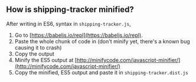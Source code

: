 ## How is shipping-tracker minified?

After writing in ES6, syntax in `shipping-tracker.js`, 
1. Go to [https://babeljs.io/repl](https://babeljs.io/repl).
2. Paste the whole chunk of code in (don't minify yet, there's a known bug causing it to crash)
3. Copy the output
4. Minify the ES5 output at [http://minifycode.com/javascript-minifier/](http://minifycode.com/javascript-minifier/)
5. Copy the minified, ES5 output and paste it in `shipping-tracker.dist.js`